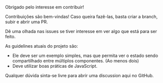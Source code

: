 Obrigado pelo interesse em contribuir!

Contribuições são bem-vindas! Caso queira fazê-las, basta criar a branch, subir e abrir uma PR.

Dê uma olhada nas issues se tiver interesse em ver algo que está para ser feito.

As guidelines atuais do projeto são:

* Ele deve ser um exemplo simples, mas que permita ver o estado sendo compartilhado entre múltiplos componentes. (Ao menos dois)
* Deve utilizar boas práticas de JavaScript.

Qualquer dúvida sinta-se livre para abrir uma discussion aqui no GitHub.

